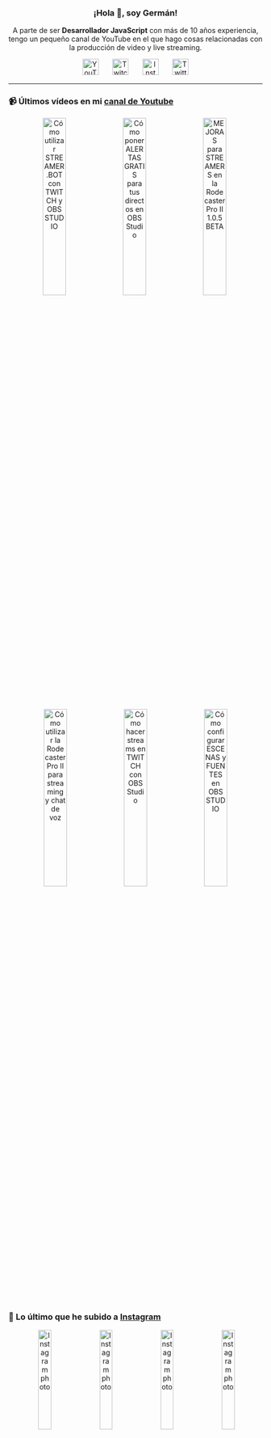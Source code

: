 <p align="center" width="300">
  <h3 align="center">¡Hola 👋, soy Germán!</h3>
</p>

<p align="center">A parte de ser <strong>Desarrollador JavaScript</strong> con más de 10 años experiencia, tengo un pequeño canal de YouTube en el que hago cosas relacionadas con la producción de video y live streaming.</p>

<p align="center">
  <a href="https://youtube.com/@germix" target="blank"><img src="https://cdn.simpleicons.org/youtube/FF0000" alt="YouTube" title="YouTube" width="32px" /></a>
  &#8287;&#8287;&#8287;&#8287;&#8287;
  <a href="https://twitch.tv/germix_tv" target="blank"><img src="https://cdn.simpleicons.org/twitch/9146FF" alt="Twitch" title="Twitch" width="32px" /></a>
  &#8287;&#8287;&#8287;&#8287;&#8287;
  <a href="https://instagram.com/germix_tv" target="blank"><img src="https://cdn.simpleicons.org/instagram/E4405F" alt="Instagram" title="Instagram" width="32px" /></a>
  &#8287;&#8287;&#8287;&#8287;&#8287;
  <a href="https://twitter.com/germix_tv" target="blank"><img src="https://cdn.simpleicons.org/twitter/1DA1F2" alt="Twitter" title="Twitter" width="32px" />
  </a>
</p>

<hr />

<p align="center">
  <h3>📹 Últimos vídeos en mi <a href="https://youtube.com/@germix?sub_confirmation=1" target="blank">canal de Youtube</a></h3>
</p>
<p align="center">&#8287;<a href="https://youtu.be/2AilFoiYnlc" target="blank"><img width="30%" src="https://img.youtube.com/vi/2AilFoiYnlc/mqdefault.jpg" alt="Cómo utilizar STREAMER.BOT con TWITCH y OBS STUDIO" title="Cómo utilizar STREAMER.BOT con TWITCH y OBS STUDIO" /></a>  &#8287;<a href="https://youtu.be/3EUPLZjGjkY" target="blank"><img width="30%" src="https://img.youtube.com/vi/3EUPLZjGjkY/mqdefault.jpg" alt="Cómo poner ALERTAS GRATIS para tus directos en OBS Studio" title="Cómo poner ALERTAS GRATIS para tus directos en OBS Studio" /></a>  &#8287;<a href="https://youtu.be/3mLzME7gODA" target="blank"><img width="30%" src="https://img.youtube.com/vi/3mLzME7gODA/mqdefault.jpg" alt="MEJORAS para STREAMERS en la Rodecaster Pro II 1.0.5 BETA" title="MEJORAS para STREAMERS en la Rodecaster Pro II 1.0.5 BETA" /></a>  &#8287;<a href="https://youtu.be/8784wBhHpVo" target="blank"><img width="30%" src="https://img.youtube.com/vi/8784wBhHpVo/mqdefault.jpg" alt="Cómo utilizar la Rodecaster Pro II para streaming y chat de voz" title="Cómo utilizar la Rodecaster Pro II para streaming y chat de voz" /></a>  &#8287;<a href="https://youtu.be/L-Fe5wee3uM" target="blank"><img width="30%" src="https://img.youtube.com/vi/L-Fe5wee3uM/mqdefault.jpg" alt="Cómo hacer streams en TWITCH con OBS Studio" title="Cómo hacer streams en TWITCH con OBS Studio" /></a>  &#8287;<a href="https://youtu.be/TjLFIa8oTSs" target="blank"><img width="30%" src="https://img.youtube.com/vi/TjLFIa8oTSs/mqdefault.jpg" alt="Cómo configurar ESCENAS y FUENTES en OBS STUDIO" title="Cómo configurar ESCENAS y FUENTES en OBS STUDIO" /></a></p>

<p align="center">
  <h3>📸 Lo último que he subido a <a href="https://instagram.com/germix_tv" target="blank">Instagram</a></h3>
</p>
<p align="center">&#8287;<a href='https://instagram.com/p/Cw9aqPVtV79' target='_blank'><img width='22.5%' src='https://scontent-mia3-2.cdninstagram.com/v/t51.2885-15/376271888_288703533884181_6045700529073190096_n.jpg?stp=dst-jpg_e15&_nc_ht=scontent-mia3-2.cdninstagram.com&_nc_cat=109&_nc_ohc=zz3LBuhyl9wAX_RzTQ7&edm=APU89FABAAAA&ccb=7-5&oh=00_AfDWhJTu84JRCKjgrXsau_6Se7ZYLTDeB7zwTdXiVID3JQ&oe=6502594C&_nc_sid=bc0c2c' alt='Instagram photo' /></a>  &#8287;<a href='https://instagram.com/p/Cw3Y_ZHNUs9' target='_blank'><img width='22.5%' src='https://scontent-mia3-2.cdninstagram.com/v/t51.2885-15/375006913_2535932923234450_7106291807860311049_n.jpg?stp=dst-jpg_e15_fr_p1080x1080&_nc_ht=scontent-mia3-2.cdninstagram.com&_nc_cat=110&_nc_ohc=Bb11h3F29t8AX9C3SY5&edm=APU89FABAAAA&ccb=7-5&oh=00_AfCuEH7aSIoOjx0lMkSY4mws59iXeh6QUevjoZr1i0ufdg&oe=65023263&_nc_sid=bc0c2c' alt='Instagram photo' /></a>  &#8287;<a href='https://instagram.com/p/CwvpqF7NMi9' target='_blank'><img width='22.5%' src='https://scontent-mia3-1.cdninstagram.com/v/t51.2885-15/375100176_2588300674656047_2330401962527696116_n.jpg?stp=dst-jpg_e15_fr_p1080x1080&_nc_ht=scontent-mia3-1.cdninstagram.com&_nc_cat=111&_nc_ohc=cwn_-zURl_MAX9aU9dB&edm=APU89FABAAAA&ccb=7-5&oh=00_AfCIHRmBkiadRQpZk4372O-7_kqVcf5k_nsUIJrU9w4I5Q&oe=65023865&_nc_sid=bc0c2c' alt='Instagram photo' /></a>  &#8287;<a href='https://instagram.com/p/CwqsiZXxIeG' target='_blank'><img width='22.5%' src='https://scontent-mia3-1.cdninstagram.com/v/t51.2885-15/372943457_1302061923752892_8991622392136736159_n.jpg?stp=dst-jpg_e15_fr_p1080x1080&_nc_ht=scontent-mia3-1.cdninstagram.com&_nc_cat=100&_nc_ohc=PXexFSipUXIAX-PUiQK&edm=APU89FABAAAA&ccb=7-5&oh=00_AfDl1-ltEQ319Wha6uYczC44OMsVAyMNy_BnFf2YxPkmaw&oe=65024CAE&_nc_sid=bc0c2c' alt='Instagram photo' /></a></p>